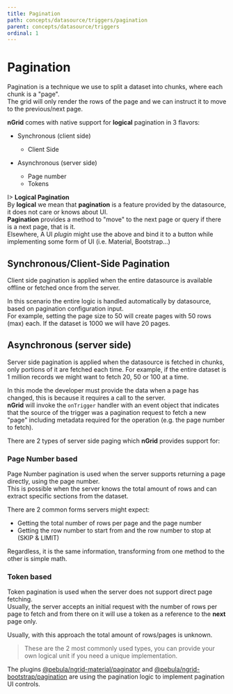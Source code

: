 ```yaml
---
title: Pagination
path: concepts/datasource/triggers/pagination
parent: concepts/datasource/triggers
ordinal: 1
---
```

# Pagination

Pagination is a technique we use to split a dataset into chunks, where each chunk is a "page".  
The grid will only render the rows of the page and we can instruct it to move to the previous/next page.

**nGrid** comes with native support for **logical** pagination in 3 flavors:

- Synchronous (client side)
  - Client Side

- Asynchronous (server side)
  - Page number
  - Tokens

I> **Logical Pagination**  
By **logical** we mean that **pagination** is a feature provided by the datasource, it does not care or knows about UI.  
**Pagination** provides a method to "move" to the next page or query if there is a next page, that is it.  
Elsewhere, A UI *plugin* might use the above and bind it to a button while implementing some form of UI (i.e. Material, Bootstrap...)

## Synchronous/Client-Side Pagination

Client side pagination is applied when the entire datasource is available offline or fetched once from the server.

In this scenario the entire logic is handled automatically by datasource, based on pagination configuration input.  
For example, setting the page size to 50 will create pages with 50 rows (max) each. If the dataset is 1000 we will have 20 pages.

## Asynchronous (server side)

Server side pagination is applied when the datasource is fetched in chunks, only portions of it are fetched each time.
For example, if the entire dataset is 1 million records we might want to fetch 20, 50 or 100 at a time.

In this mode the developer must provide the data when a page has changed, this is because it requires a call to the server.  
**nGrid** will invoke the `onTrigger` handler with an event object that indicates that the source of the trigger was a pagination
request to fetch a new "page" including metadata required for the operation (e.g. the page number to fetch).

There are 2 types of server side paging which **nGrid** provides support for:

### Page Number based

Page Number pagination is used when the server supports returning a page directly, using the page number.  
This is possible when the server knows the total amount of rows and can extract specific sections from the dataset.

There are 2 common forms servers might expect:

- Getting the total number of rows per page and the page number
- Getting the row number to start from and the row number to stop at (SKIP & LIMIT)

Regardless, it is the same information, transforming from one method to the other is simple math.

### Token based

Token pagination is used when the server does not support direct page fetching.  
Usually, the server accepts an initial request with the number of rows per page to fetch and from there on
it will use a token as a reference to the **next** page only.

Usually, with this approach the total amount of rows/pages is unknown.

> These are the 2 most commonly used types, you can provide your own logical unit if you need a unique implementation.

The plugins [@pebula/ngrid-material/paginator](../../../../plugins/ngrid-material/pagination) and [@pebula/ngrid-bootstrap/pagination](../../../../plugins/ngrid-bootstrap/pagination) are using the pagination logic to implement pagination UI controls.
